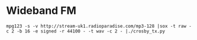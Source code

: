 # Wideband FM
	mpg123 -s -v http://stream-uk1.radioparadise.com/mp3-128 |sox -t raw -c 2 -b 16 -e signed -r 44100 - -t wav -c 2 - |./crosby_tx.py

